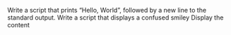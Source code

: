 Write a script that prints “Hello, World”, followed by a new line to the standard output.
Write a script that displays a confused smiley
Display the content 
